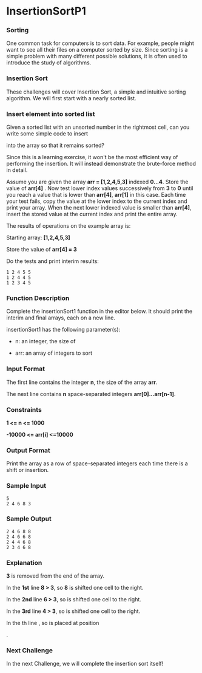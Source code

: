 # InsertionSortP1

### Sorting
One common task for computers is to sort data. For example, people might want to see all their files on a computer sorted by size. Since sorting is a simple problem with many different possible solutions, it is often used to introduce the study of algorithms.

### Insertion Sort
These challenges will cover Insertion Sort, a simple and intuitive sorting algorithm. We will first start with a nearly sorted list.

### Insert element into sorted list
Given a sorted list with an unsorted number
in the rightmost cell, can you write some simple code to insert

into the array so that it remains sorted?

Since this is a learning exercise, it won't be the most efficient way of performing the insertion. It will instead demonstrate the brute-force method in detail.

Assume you are given the array **arr = [1,2,4,5,3]** indexed **0...4**. Store the value of **arr[4]** . Now test lower index values successively from **3** to **0** until you reach a value that is lower than **arr[4]**, **arr[1]** in this case. Each time your test fails, copy the value at the lower index to the current index and print your array. When the next lower indexed value is smaller than **arr[4]**, insert the stored value at the current index and print the entire array.

The results of operations on the example array is:

Starting array: **[1,2,4,5,3]**

Store the value of **arr[4] = 3**

Do the tests and print interim results:

    1 2 4 5 5
    1 2 4 4 5
    1 2 3 4 5

### Function Description

Complete the insertionSort1 function in the editor below. It should print the interim and final arrays, each on a new line.

insertionSort1 has the following parameter(s):

- n: an integer, the size of 

- arr: an array of integers to sort

### Input Format

The first line contains the integer **n**, the size of the array **arr**.

The next line contains **n** space-separated integers **arr[0]...arr[n-1]**.

### Constraints

**1 <= n <= 1000**

**-10000 <= arr[i] <=10000**

### Output Format

Print the array as a row of space-separated integers each time there is a shift or insertion.

### Sample Input

    5
    2 4 6 8 3

### Sample Output

    2 4 6 8 8 
    2 4 6 6 8 
    2 4 4 6 8 
    2 3 4 6 8 

### Explanation

**3** is removed from the end of the array.

In the **1st** line **8 > 3**, so **8** is shifted one cell to the right.

In the **2nd** line **6 > 3**, so is shifted one cell to the right.

In the **3rd** line **4 > 3**, so is shifted one cell to the right.

In the th line , so is placed at position

.

### Next Challenge

In the next Challenge, we will complete the insertion sort itself!
